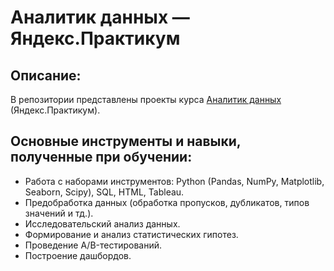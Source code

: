 # Аналитик данных — Яндекс.Практикум

## Описание:

В репозитории представлены проекты курса [Аналитик данных](https://practicum.yandex.ru/data-analyst/) (Яндекс.Практикум).

## Основные инструменты и навыки, полученные при обучении:

- Работа c наборами инструментов: Python (Pandas, NumPy, Matplotlib, Seaborn, Scipy), SQL, HTML, Tableau.
- Предобработка данных (обработка пропусков, дубликатов, типов значений и тд.).
- Исследовательский анализ данных.
- Формирование и анализ статистических гипотез.
- Проведение A/B-тестирований.
- Построение дашбордов.
